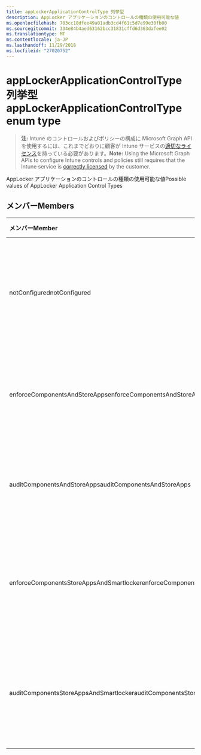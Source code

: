 ```yaml
---
title: appLockerApplicationControlType 列挙型
description: AppLocker アプリケーションのコントロールの種類の使用可能な値
ms.openlocfilehash: 703cc18dfee49a01adb3cd4f61c5d7e99e30fb00
ms.sourcegitcommit: 334e84b4aed63162bcc31831cffd6d363dafee02
ms.translationtype: MT
ms.contentlocale: ja-JP
ms.lasthandoff: 11/29/2018
ms.locfileid: "27020752"
---
```

# <a name="applockerapplicationcontroltype-enum-type"></a><span data-ttu-id="3cce5-103">appLockerApplicationControlType 列挙型</span><span class="sxs-lookup"><span data-stu-id="3cce5-103">appLockerApplicationControlType enum type</span></span>

> <span data-ttu-id="3cce5-104">**注:** Intune のコントロールおよびポリシーの構成に Microsoft Graph API を使用するには、これまでどおりに顧客が Intune サービスの[適切なライセンス](https://go.microsoft.com/fwlink/?linkid=839381)を持っている必要があります。</span><span class="sxs-lookup"><span data-stu-id="3cce5-104">**Note:** Using the Microsoft Graph APIs to configure Intune controls and policies still requires that the Intune service is [correctly licensed](https://go.microsoft.com/fwlink/?linkid=839381) by the customer.</span></span>

<span data-ttu-id="3cce5-105">AppLocker アプリケーションのコントロールの種類の使用可能な値</span><span class="sxs-lookup"><span data-stu-id="3cce5-105">Possible values of AppLocker Application Control Types</span></span>
## <a name="members"></a><span data-ttu-id="3cce5-106">メンバー</span><span class="sxs-lookup"><span data-stu-id="3cce5-106">Members</span></span>
|<span data-ttu-id="3cce5-107">メンバー</span><span class="sxs-lookup"><span data-stu-id="3cce5-107">Member</span></span>|<span data-ttu-id="3cce5-108">値</span><span class="sxs-lookup"><span data-stu-id="3cce5-108">Value</span></span>|<span data-ttu-id="3cce5-109">説明</span><span class="sxs-lookup"><span data-stu-id="3cce5-109">Description</span></span>|
|:---|:---|:---|
|<span data-ttu-id="3cce5-110">notConfigured</span><span class="sxs-lookup"><span data-stu-id="3cce5-110">notConfigured</span></span>|<span data-ttu-id="3cce5-111">0</span><span class="sxs-lookup"><span data-stu-id="3cce5-111">0</span></span>|<span data-ttu-id="3cce5-112">デバイス デフォルト値が選択されていないアプリケーションのコントロールの種類です。</span><span class="sxs-lookup"><span data-stu-id="3cce5-112">Device default value, no Application Control type selected.</span></span>|
|<span data-ttu-id="3cce5-113">enforceComponentsAndStoreApps</span><span class="sxs-lookup"><span data-stu-id="3cce5-113">enforceComponentsAndStoreApps</span></span>|<span data-ttu-id="3cce5-114">1</span><span class="sxs-lookup"><span data-stu-id="3cce5-114">1</span></span>|<span data-ttu-id="3cce5-115">Windows コンポーネント、ストア アプリケーションを強制します。</span><span class="sxs-lookup"><span data-stu-id="3cce5-115">Enforce Windows component and store apps.</span></span>|
|<span data-ttu-id="3cce5-116">auditComponentsAndStoreApps</span><span class="sxs-lookup"><span data-stu-id="3cce5-116">auditComponentsAndStoreApps</span></span>|<span data-ttu-id="3cce5-117">2</span><span class="sxs-lookup"><span data-stu-id="3cce5-117">2</span></span>|<span data-ttu-id="3cce5-118">Windows コンポーネント、ストア アプリケーションを監査します。</span><span class="sxs-lookup"><span data-stu-id="3cce5-118">Audit Windows component and store apps.</span></span>|
|<span data-ttu-id="3cce5-119">enforceComponentsStoreAppsAndSmartlocker</span><span class="sxs-lookup"><span data-stu-id="3cce5-119">enforceComponentsStoreAppsAndSmartlocker</span></span>|<span data-ttu-id="3cce5-120">3</span><span class="sxs-lookup"><span data-stu-id="3cce5-120">3</span></span>|<span data-ttu-id="3cce5-121">Windows コンポーネント、アプリケーションとスマート ロッカーを格納します。</span><span class="sxs-lookup"><span data-stu-id="3cce5-121">Enforce Windows components, store apps and smart locker.</span></span>|
|<span data-ttu-id="3cce5-122">auditComponentsStoreAppsAndSmartlocker</span><span class="sxs-lookup"><span data-stu-id="3cce5-122">auditComponentsStoreAppsAndSmartlocker</span></span>|<span data-ttu-id="3cce5-123">4</span><span class="sxs-lookup"><span data-stu-id="3cce5-123">4</span></span>|<span data-ttu-id="3cce5-124">Windows コンポーネントを監査し、アプリケーションとスマート ロッカーを格納します。</span><span class="sxs-lookup"><span data-stu-id="3cce5-124">Audit Windows components, store apps and smart locker.</span></span>|



